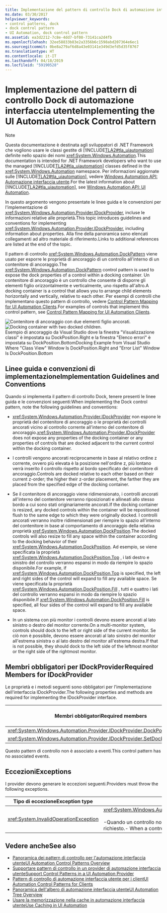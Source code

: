 ```yaml
---
title: Implementazione del pattern di controllo Dock di automazione interfaccia utente
ms.date: 03/30/2017
helpviewer_keywords:
- control patterns, dock
- dock control pattern
- UI Automation, dock control pattern
ms.assetid: ea3d2212-7c8e-4dd7-bf08-73141ca2d4fb
ms.openlocfilehash: 32ee58833b83e2a3356b6c1598abd207364e6ec1
ms.sourcegitcommit: 0be8a279af6d8a43e03141e349d3efd5d35f8767
ms.translationtype: HT
ms.contentlocale: it-IT
ms.lasthandoff: 04/18/2019
ms.locfileid: "59190528"
---
```

# <a name="implementing-the-ui-automation-dock-control-pattern"></a><span data-ttu-id="7c82e-102">Implementazione del pattern di controllo Dock di automazione interfaccia utente</span><span class="sxs-lookup"><span data-stu-id="7c82e-102">Implementing the UI Automation Dock Control Pattern</span></span>
> [!NOTE]
>  <span data-ttu-id="7c82e-103">Questa documentazione è destinata agli sviluppatori di .NET Framework che vogliono usare le classi gestite di [!INCLUDE[TLA2#tla_uiautomation](../../../includes/tla2sharptla-uiautomation-md.md)] definite nello spazio dei nomi <xref:System.Windows.Automation>.</span><span class="sxs-lookup"><span data-stu-id="7c82e-103">This documentation is intended for .NET Framework developers who want to use the managed [!INCLUDE[TLA2#tla_uiautomation](../../../includes/tla2sharptla-uiautomation-md.md)] classes defined in the <xref:System.Windows.Automation> namespace.</span></span> <span data-ttu-id="7c82e-104">Per informazioni aggiornate sulle [!INCLUDE[TLA2#tla_uiautomation](../../../includes/tla2sharptla-uiautomation-md.md)], vedere [Windows Automation API: Automazione interfaccia utente](https://go.microsoft.com/fwlink/?LinkID=156746).</span><span class="sxs-lookup"><span data-stu-id="7c82e-104">For the latest information about [!INCLUDE[TLA2#tla_uiautomation](../../../includes/tla2sharptla-uiautomation-md.md)], see [Windows Automation API: UI Automation](https://go.microsoft.com/fwlink/?LinkID=156746).</span></span>  
  
 <span data-ttu-id="7c82e-105">In questo argomento vengono presentate le linee guida e le convenzioni per l'implementazione di <xref:System.Windows.Automation.Provider.IDockProvider>, incluse le informazioni relative alle proprietà.</span><span class="sxs-lookup"><span data-stu-id="7c82e-105">This topic introduces guidelines and conventions for implementing <xref:System.Windows.Automation.Provider.IDockProvider>, including information about properties.</span></span> <span data-ttu-id="7c82e-106">Alla fine della panoramica sono elencati collegamenti ad altro materiale di riferimento.</span><span class="sxs-lookup"><span data-stu-id="7c82e-106">Links to additional references are listed at the end of the topic.</span></span>  
  
 <span data-ttu-id="7c82e-107">Il pattern di controllo <xref:System.Windows.Automation.DockPattern> viene usato per esporre le proprietà di ancoraggio di un controllo all'interno di un contenitore di ancoraggio.</span><span class="sxs-lookup"><span data-stu-id="7c82e-107">The <xref:System.Windows.Automation.DockPattern> control pattern is used to expose the dock properties of a control within a docking container.</span></span> <span data-ttu-id="7c82e-108">Un contenitore di ancoraggio è un controllo che consente di disporre gli elementi figlio orizzontalmente e verticalmente, uno rispetto all'altro.</span><span class="sxs-lookup"><span data-stu-id="7c82e-108">A docking container is a control that allows you to arrange child elements horizontally and vertically, relative to each other.</span></span> <span data-ttu-id="7c82e-109">Per esempi di controlli che implementano questo pattern di controllo, vedere [Control Pattern Mapping for UI Automation Clients](../../../docs/framework/ui-automation/control-pattern-mapping-for-ui-automation-clients.md).</span><span class="sxs-lookup"><span data-stu-id="7c82e-109">For examples of controls that implement this control pattern, see [Control Pattern Mapping for UI Automation Clients](../../../docs/framework/ui-automation/control-pattern-mapping-for-ui-automation-clients.md).</span></span>  
  
 <span data-ttu-id="7c82e-110">![Contenitore di ancoraggio con due elementi figlio ancorati. ](../../../docs/framework/ui-automation/media/uia-dockpattern-dockingexample.PNG "UIA_DockPattern_DockingExample")</span><span class="sxs-lookup"><span data-stu-id="7c82e-110">![Docking container with two docked children.](../../../docs/framework/ui-automation/media/uia-dockpattern-dockingexample.PNG "UIA_DockPattern_DockingExample")</span></span>  
<span data-ttu-id="7c82e-111">Esempio di ancoraggio da Visual Studio dove la finestra "Visualizzazione classi" è impostata su DockPosition.Right e la finestra "Elenco errori" è impostata su DockPosition.Bottom</span><span class="sxs-lookup"><span data-stu-id="7c82e-111">Docking Example from Visual Studio Where "Class View" Window Is DockPosition.Right and "Error List" Window Is DockPosition.Bottom</span></span>  
  
<a name="Implementation_Guidelines_and_Conventions"></a>   
## <a name="implementation-guidelines-and-conventions"></a><span data-ttu-id="7c82e-112">Linee guida e convenzioni di implementazione</span><span class="sxs-lookup"><span data-stu-id="7c82e-112">Implementation Guidelines and Conventions</span></span>  
 <span data-ttu-id="7c82e-113">Quando si implementa il pattern di controllo Dock, tenere presenti le linee guida e le convenzioni seguenti:</span><span class="sxs-lookup"><span data-stu-id="7c82e-113">When implementing the Dock control pattern, note the following guidelines and conventions:</span></span>  
  
-   <span data-ttu-id="7c82e-114"><xref:System.Windows.Automation.Provider.IDockProvider> non espone le proprietà del contenitore di ancoraggio o le proprietà dei controlli ancorati vicino al controllo corrente all'interno del contenitore di ancoraggio.</span><span class="sxs-lookup"><span data-stu-id="7c82e-114"><xref:System.Windows.Automation.Provider.IDockProvider> does not expose any properties of the docking container or any properties of controls that are docked adjacent to the current control within the docking container.</span></span>  
  
-   <span data-ttu-id="7c82e-115">I controlli vengono ancorati reciprocamente in base al relativo ordine z corrente, ovvero più elevata è la posizione nell'ordine z, più lontano verrà inserito il controllo rispetto al bordo specificato del contenitore di ancoraggio.</span><span class="sxs-lookup"><span data-stu-id="7c82e-115">Controls are docked relative to each other based on their current z-order; the higher their z-order placement, the farther they are placed from the specified edge of the docking container.</span></span>  
  
-   <span data-ttu-id="7c82e-116">Se il contenitore di ancoraggio viene ridimensionato, i controlli ancorati all'interno del contenitore verranno riposizionati e allineati allo stesso bordo a cui sono stati originariamente ancorati.</span><span class="sxs-lookup"><span data-stu-id="7c82e-116">If the docking container is resized, any docked controls within the container will be repositioned flush to the same edge to which they were originally docked.</span></span> <span data-ttu-id="7c82e-117">I controlli ancorati verranno inoltre ridimensionati per riempire lo spazio all'interno del contenitore in base al comportamento di ancoraggio della relativa proprietà <xref:System.Windows.Automation.DockPosition>.</span><span class="sxs-lookup"><span data-stu-id="7c82e-117">The docked controls will also resize to fill any space within the container according to the docking behavior of their <xref:System.Windows.Automation.DockPosition>.</span></span> <span data-ttu-id="7c82e-118">Ad esempio, se viene specificata la proprietà <xref:System.Windows.Automation.DockPosition.Top> , i lati destro e sinistro del controllo verranno espansi in modo da riempire lo spazio disponibile.</span><span class="sxs-lookup"><span data-stu-id="7c82e-118">For example, if <xref:System.Windows.Automation.DockPosition.Top> is specified, the left and right sides of the control will expand to fill any available space.</span></span> <span data-ttu-id="7c82e-119">Se viene specificata la proprietà <xref:System.Windows.Automation.DockPosition.Fill> , tutti e quattro i lati del controllo verranno espansi in modo da riempire lo spazio disponibile.</span><span class="sxs-lookup"><span data-stu-id="7c82e-119">If <xref:System.Windows.Automation.DockPosition.Fill> is specified, all four sides of the control will expand to fill any available space.</span></span>  
  
-   <span data-ttu-id="7c82e-120">In un sistema con più monitor i controlli devono essere ancorati al lato sinistro o destro del monitor corrente.</span><span class="sxs-lookup"><span data-stu-id="7c82e-120">On a multi-monitor system, controls should dock to the left or right side of the current monitor.</span></span> <span data-ttu-id="7c82e-121">Se ciò non è possibile, devono essere ancorati al lato sinistro del monitor all'estrema sinistra o al lato destro del monitor all'estrema destra.</span><span class="sxs-lookup"><span data-stu-id="7c82e-121">If that is not possible, they should dock to the left side of the leftmost monitor or the right side of the rightmost monitor.</span></span>  
  
<a name="Required_Members_for_IDockProvider"></a>   
## <a name="required-members-for-idockprovider"></a><span data-ttu-id="7c82e-122">Membri obbligatori per IDockProvider</span><span class="sxs-lookup"><span data-stu-id="7c82e-122">Required Members for IDockProvider</span></span>  
 <span data-ttu-id="7c82e-123">Le proprietà e i metodi seguenti sono obbligatori per l'implementazione dell'interfaccia IDockProvider.</span><span class="sxs-lookup"><span data-stu-id="7c82e-123">The following properties and methods are required for implementing the IDockProvider interface.</span></span>  
  
|<span data-ttu-id="7c82e-124">Membri obbligatori</span><span class="sxs-lookup"><span data-stu-id="7c82e-124">Required members</span></span>|<span data-ttu-id="7c82e-125">Tipo di membro</span><span class="sxs-lookup"><span data-stu-id="7c82e-125">Member type</span></span>|<span data-ttu-id="7c82e-126">Note</span><span class="sxs-lookup"><span data-stu-id="7c82e-126">Notes</span></span>|  
|----------------------|-----------------|-----------|  
|<xref:System.Windows.Automation.Provider.IDockProvider.DockPosition%2A>|<span data-ttu-id="7c82e-127">Proprietà</span><span class="sxs-lookup"><span data-stu-id="7c82e-127">Property</span></span>|<span data-ttu-id="7c82e-128">nessuno</span><span class="sxs-lookup"><span data-stu-id="7c82e-128">None</span></span>|  
|<xref:System.Windows.Automation.Provider.IDockProvider.SetDockPosition%2A>|<span data-ttu-id="7c82e-129">Metodo</span><span class="sxs-lookup"><span data-stu-id="7c82e-129">Method</span></span>|<span data-ttu-id="7c82e-130">nessuno</span><span class="sxs-lookup"><span data-stu-id="7c82e-130">None</span></span>|  
  
 <span data-ttu-id="7c82e-131">Questo pattern di controllo non è associato a eventi.</span><span class="sxs-lookup"><span data-stu-id="7c82e-131">This control pattern has no associated events.</span></span>  
  
<a name="Exceptions"></a>   
## <a name="exceptions"></a><span data-ttu-id="7c82e-132">Eccezioni</span><span class="sxs-lookup"><span data-stu-id="7c82e-132">Exceptions</span></span>  
 <span data-ttu-id="7c82e-133">I provider devono generare le eccezioni seguenti.</span><span class="sxs-lookup"><span data-stu-id="7c82e-133">Providers must throw the following exceptions.</span></span>  
  
|<span data-ttu-id="7c82e-134">Tipo di eccezione</span><span class="sxs-lookup"><span data-stu-id="7c82e-134">Exception type</span></span>|<span data-ttu-id="7c82e-135">Condizione</span><span class="sxs-lookup"><span data-stu-id="7c82e-135">Condition</span></span>|  
|--------------------|---------------|  
|<xref:System.InvalidOperationException>|<xref:System.Windows.Automation.Provider.IDockProvider.SetDockPosition%2A><br /><br /> <span data-ttu-id="7c82e-136">-Quando un controllo non è in grado di eseguire lo stile di ancoraggio richiesto.</span><span class="sxs-lookup"><span data-stu-id="7c82e-136">-   When a control is not able to execute the requested dock style.</span></span>|  
  
## <a name="see-also"></a><span data-ttu-id="7c82e-137">Vedere anche</span><span class="sxs-lookup"><span data-stu-id="7c82e-137">See also</span></span>

- [<span data-ttu-id="7c82e-138">Panoramica dei pattern di controllo per l'automazione interfaccia utente</span><span class="sxs-lookup"><span data-stu-id="7c82e-138">UI Automation Control Patterns Overview</span></span>](../../../docs/framework/ui-automation/ui-automation-control-patterns-overview.md)
- [<span data-ttu-id="7c82e-139">Supportare pattern di controllo in un provider di automazione interfaccia utente</span><span class="sxs-lookup"><span data-stu-id="7c82e-139">Support Control Patterns in a UI Automation Provider</span></span>](../../../docs/framework/ui-automation/support-control-patterns-in-a-ui-automation-provider.md)
- [<span data-ttu-id="7c82e-140">Pattern di controllo di automazione interfaccia utente per i client</span><span class="sxs-lookup"><span data-stu-id="7c82e-140">UI Automation Control Patterns for Clients</span></span>](../../../docs/framework/ui-automation/ui-automation-control-patterns-for-clients.md)
- [<span data-ttu-id="7c82e-141">Panoramica dell'albero di automazione interfaccia utente</span><span class="sxs-lookup"><span data-stu-id="7c82e-141">UI Automation Tree Overview</span></span>](../../../docs/framework/ui-automation/ui-automation-tree-overview.md)
- [<span data-ttu-id="7c82e-142">Usare la memorizzazione nella cache in automazione interfaccia utente</span><span class="sxs-lookup"><span data-stu-id="7c82e-142">Use Caching in UI Automation</span></span>](../../../docs/framework/ui-automation/use-caching-in-ui-automation.md)
